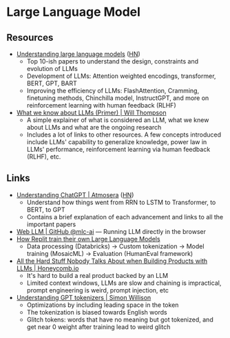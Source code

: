 # Large Language Model

## Resources

- [Understanding large language models](https://magazine.sebastianraschka.com/p/understanding-large-language-models)
  ([HN](https://news.ycombinator.com/item?id=35589756))
  - Top 10-ish papers to understand the design, constraints and evolution of
    LLMs
  - Development of LLMs: Attention weighted encodings, transformer, BERT, GPT,
    BART
  - Improving the efficiency of LLMs: FlashAttention, Cramming, finetuning
    methods, Chinchilla model, InstructGPT, and more on reinforcement learning
    with human feedback (RLHF)
- [What we know about LLMs (Primer) | Will Thompson](https://willthompson.name/what-we-know-about-llms-primer)
  - A simple explainer of what is considered an LLM, what we knew about LLMs and
    what are the ongoing research
  - Includes a lot of links to other resources. A few concepts introduced
    include LLMs' capability to generalize knowledge, power law in LLMs'
    performance, reinforcement learning via human feedback (RLHF), etc.

## Links

- [Understanding ChatGPT | Atmosera](https://www.atmosera.com/ai/understanding-chatgpt/)
  ([HN](https://news.ycombinator.com/item?id=35312468))
  - Understand how things went from RRN to LSTM to Transformer, to BERT, to GPT
  - Contains a brief explanation of each advancement and links to all the
    important papers
- [Web LLM | GitHub @mlc-ai](https://github.com/mlc-ai/web-llm) — Running LLM
  directly in the browser
- [How Replit train their own Large Language Models](https://blog.replit.com/llm-training)
  - Data processing (Databricks) → Custom tokenization → Model training
    (MosaicML) → Evaluation (HumanEval framework)
- [All the Hard Stuff Nobody Talks About when Building Products with LLMs | Honeycomb.io](https://www.honeycomb.io/blog/hard-stuff-nobody-talks-about-llm)
  - It's hard to build a real product backed by an LLM
  - Limited context windows, LLMs are slow and chaining is impractical, prompt
    engineering is weird, prompt injection, etc
- [Understanding GPT tokenizers | Simon Willison](https://simonwillison.net/2023/Jun/8/gpt-tokenizers/)
  - Optimizations by including leading space in the token
  - The tokenization is biased towards English words
  - Glitch tokens: words that have no meaning but got tokenized, and get near 0
    weight after training lead to weird glitch
